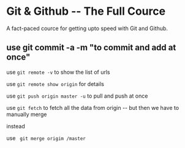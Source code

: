 # Git & Github -- The Full Cource

A fact-paced cource for getting upto speed with Git and Github.

## use git commit -a -m "to commit and add at once"

use ```git remote -v``` to show the list of urls

use ``` git remote show origin ``` for details

use ``` git push origin master -u ``` to pull and push at once

use ``` git fetch ``` to fetch all the data from origin -- but then we have to manually merge

instead

use ``` git merge origim /master```
